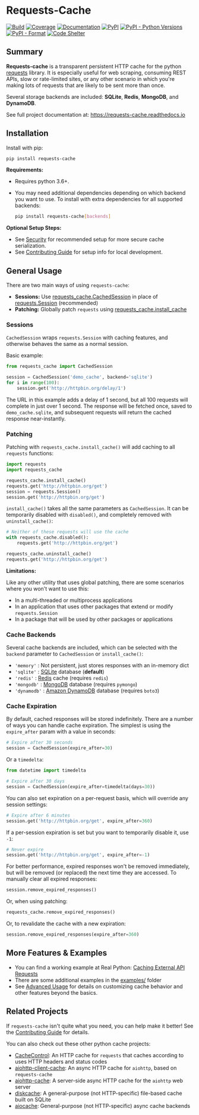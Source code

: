 # Requests-Cache
[![Build](https://github.com/reclosedev/requests-cache/actions/workflows/build.yml/badge.svg)](https://github.com/reclosedev/requests-cache/actions/workflows/build.yml)
[![Coverage](https://coveralls.io/repos/github/reclosedev/requests-cache/badge.svg?branch=master)](https://coveralls.io/github/reclosedev/requests-cache?branch=master)
[![Documentation](https://img.shields.io/readthedocs/requests-cache/latest)](https://requests-cache.readthedocs.io/en/latest/)
[![PyPI](https://img.shields.io/pypi/v/requests-cache?color=blue)](https://pypi.org/project/requests-cache)
[![PyPI - Python Versions](https://img.shields.io/pypi/pyversions/requests-cache)](https://pypi.org/project/requests-cache)
[![PyPI - Format](https://img.shields.io/pypi/format/requests-cache?color=blue)](https://pypi.org/project/requests-cache)
[![Code Shelter](https://www.codeshelter.co/static/badges/badge-flat.svg)](https://www.codeshelter.co/)

## Summary
**Requests-cache** is a transparent persistent HTTP cache for the python [requests](http://python-requests.org)
library. It is especially useful for web scraping, consuming REST APIs, slow or rate-limited
sites, or any other scenario in which you're making lots of requests that are likely to be sent
more than once.

Several storage backends are included: **SQLite**, **Redis**, **MongoDB**, and **DynamoDB**.

See full project documentation at: https://requests-cache.readthedocs.io

## Installation
Install with pip:
```bash
pip install requests-cache
```

**Requirements:**
* Requires python 3.6+.
* You may need additional dependencies depending on which backend you want to use. To install with
  extra dependencies for all supported backends:

    ```bash
    pip install requests-cache[backends]
    ```

**Optional Setup Steps:**
* See [Security](https://requests-cache.readthedocs.io/en/latest/security.html) for recommended
  setup for more secure cache serialization.
* See [Contributing Guide](https://requests-cache.readthedocs.io/en/latest/contributing.html)
  for setup info for local development.

## General Usage
There are two main ways of using `requests-cache`:
* **Sessions:** Use [requests_cache.CachedSession](https://requests-cache.readthedocs.io/en/latest/api.html#requests_cache.session.CachedSession)
  in place of [requests.Session](https://requests.readthedocs.io/en/master/user/advanced/#session-objects) (recommended)
* **Patching:** Globally patch `requests` using
  [requests_cache.install_cache](https://requests-cache.readthedocs.io/en/latest/api.html#requests_cache.patcher.install_cache)

### Sessions
`CachedSession` wraps `requests.Session` with caching features, and otherwise behaves the same as a
normal session.

Basic example:
```python
from requests_cache import CachedSession

session = CachedSession('demo_cache', backend='sqlite')
for i in range(100):
    session.get('http://httpbin.org/delay/1')
```
The URL in this example adds a delay of 1 second, but all 100 requests will complete in just over 1
second. The response will be fetched once, saved to `demo_cache.sqlite`, and subsequent requests
will return the cached response near-instantly.

### Patching
Patching with `requests_cache.install_cache()` will add caching to all `requests` functions:
```python
import requests
import requests_cache

requests_cache.install_cache()
requests.get('http://httpbin.org/get')
session = requests.Session()
session.get('http://httpbin.org/get')
```

`install_cache()` takes all the same parameters as `CachedSession`. It can be temporarily disabled
with `disabled()`, and completely removed with `uninstall_cache()`:
```python
# Neither of these requests will use the cache
with requests_cache.disabled():
    requests.get('http://httpbin.org/get')

requests_cache.uninstall_cache()
requests.get('http://httpbin.org/get')
```

**Limitations:**

Like any other utility that uses global patching, there are some scenarios where you won't want to
use this:
* In a multi-threaded or multiprocess applications
* In an application that uses other packages that extend or modify `requests.Session`
* In a package that will be used by other packages or applications

### Cache Backends
Several cache backends are included, which can be selected with the `backend` parameter to
`CachedSession` or `install_cache()`:

* `'memory'` : Not persistent, just stores responses with an in-memory dict
* `'sqlite'` : [SQLite](https://www.sqlite.org) database (**default**)
* `'redis'` : [Redis](https://redis.io/) cache (requires `redis`)
* `'mongodb'` : [MongoDB](https://www.mongodb.com/) database (requires `pymongo`)
* `'dynamodb'` : [Amazon DynamoDB](https://aws.amazon.com/dynamodb/) database (requires `boto3`)

### Cache Expiration
By default, cached responses will be stored indefinitely. There are a number of ways you can handle
cache expiration. The simplest is using the `expire_after` param with a value in seconds:
```python
# Expire after 30 seconds
session = CachedSession(expire_after=30)
```

Or a `timedelta`:
```python
from datetime import timedelta

# Expire after 30 days
session = CachedSession(expire_after=timedelta(days=30))
```

You can also set expiration on a per-request basis, which will override any session settings:
```python
# Expire after 6 minutes
session.get('http://httpbin.org/get', expire_after=360)
```

If a per-session expiration is set but you want to temporarily disable it, use `-1`:
```python
# Never expire
session.get('http://httpbin.org/get', expire_after=-1)
```

For better performance, expired responses won't be removed immediately, but will be removed
(or replaced) the next time they are accessed. To manually clear all expired responses:
```python
session.remove_expired_responses()
```
Or, when using patching:
```python
requests_cache.remove_expired_responses()
```

Or, to revalidate the cache with a new expiration:
```python
session.remove_expired_responses(expire_after=360)
```

## More Features & Examples
* You can find a working example at Real Python:
  [Caching External API Requests](https://realpython.com/blog/python/caching-external-api-requests)
* There are some additional examples in the [examples/](https://github.com/reclosedev/requests-cache/tree/master/examples) folder
* See [Advanced Usage](https://requests-cache.readthedocs.io/en/latest/advanced_usage.html) for
  details on customizing cache behavior and other features beyond the basics. 

## Related Projects
If `requests-cache` isn't quite what you need, you can help make it better! See the
[Contributing Guide](https://requests-cache.readthedocs.io/en/latest/contributing.html)
for details.

You can also check out these other python cache projects:

* [CacheControl](https://github.com/ionrock/cachecontrol): An HTTP cache for `requests` that caches
  according to uses HTTP headers and status codes
* [aiohttp-client-cache](https://github.com/JWCook/aiohttp-client-cache): An async HTTP cache for
  `aiohttp`, based on `requests-cache`
* [aiohttp-cache](https://github.com/cr0hn/aiohttp-cache): A server-side async HTTP cache for the
  `aiohttp` web server
* [diskcache](https://github.com/grantjenks/python-diskcache): A general-purpose (not HTTP-specific)
  file-based cache built on SQLite
* [aiocache](https://github.com/aio-libs/aiocache): General-purpose (not HTTP-specific) async cache
  backends
